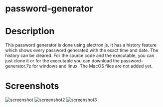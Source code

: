# password-generator 
# Description
This password generator is done using electron js. It has a history feature which shows every password generated with the exact time and date. The history can be 
cleared. For the source code and the executable, you can just clone it or for the executable you can download the password-generator.7z for windows and linux. The MacOS files are not added yet. 

# Screenshots
![screenshot](https://user-images.githubusercontent.com/63499687/96692596-d8090980-13a3-11eb-8d50-3ea5e0581f52.png)
![screenshot2](https://user-images.githubusercontent.com/63499687/96692724-01c23080-13a4-11eb-867b-23973977fd37.png)
![screenshot3](https://user-images.githubusercontent.com/63499687/96692745-08e93e80-13a4-11eb-81ef-d16de2999777.png)
